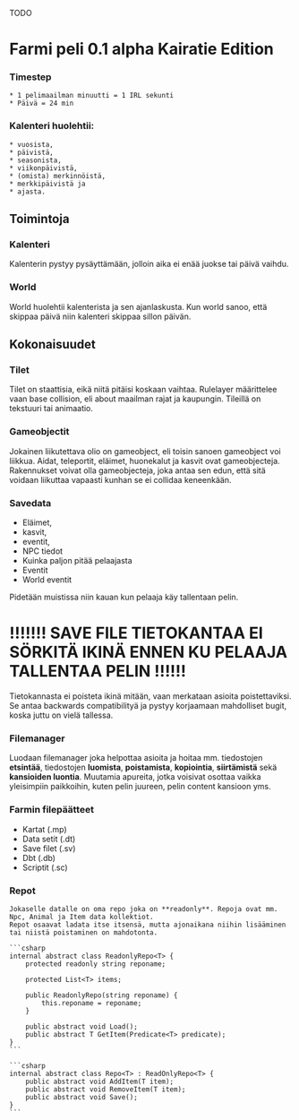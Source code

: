 TODO
# Farmi peli 0.1 alpha Kairatie Edition

### Timestep

	* 1 pelimaailman minuutti = 1 IRL sekunti
	* Päivä = 24 min

### Kalenteri huolehtii: 
	* vuosista, 
	* päivistä, 
	* seasonista, 
	* viikonpäivistä, 
	* (omista) merkinnöistä, 
	* merkkipäivistä ja 
	* ajasta.


## Toimintoja 

### Kalenteri
Kalenterin pystyy pysäyttämään, jolloin aika ei enää juokse tai päivä vaihdu.

### World
World huolehtii kalenterista ja sen ajanlaskusta. Kun world sanoo, että skippaa päivä niin 
kalenteri skippaa sillon päivän.
 

## Kokonaisuudet

### Tilet
Tilet on staattisia, eikä niitä pitäisi koskaan vaihtaa. Rulelayer määrittelee vaan base collision, eli about maailman rajat ja kaupungin. Tileillä on tekstuuri tai animaatio. 


### Gameobjectit
Jokainen liikutettava olio on gameobject, eli toisin sanoen gameobject voi liikkua. Aidat, teleportit, eläimet, huonekalut ja kasvit ovat gameobjecteja. Rakennukset voivat olla gameobjecteja, joka antaa sen edun, että sitä voidaan liikuttaa vapaasti kunhan se ei collidaa keneenkään. 

### Savedata

 * Eläimet, 
 * kasvit, 
 * eventit, 
 * NPC tiedot 
  * Kuinka paljon pitää pelaajasta
  * Eventit
  * World eventit

Pidetään muistissa niin kauan kun pelaaja käy tallentaan pelin. 
# !!!!!!! SAVE FILE TIETOKANTAA EI SÖRKITÄ IKINÄ ENNEN KU PELAAJA TALLENTAA PELIN !!!!!!

Tietokannasta ei poisteta ikinä mitään, vaan merkataan asioita poistettaviksi. Se antaa backwards compatibilityä ja pystyy korjaamaan mahdolliset bugit, koska juttu on vielä tallessa. 

### Filemanager
Luodaan filemanager joka helpottaa asioita ja hoitaa mm. tiedostojen **etsintää**, tiedostojen **luomista**, **poistamista**, **kopiointia**,
**siirtämistä** sekä **kansioiden luontia**. Muutamia apureita, jotka voisivat osottaa vaikka yleisimpiin paikkoihin, kuten 
pelin juureen, pelin content kansioon yms. 



### Farmin filepäätteet
* Kartat (.mp)
* Data setit (.dt)
* Save filet (.sv)
* Dbt (.db)
* Scriptit (.sc)


### Repot
	Jokaselle datalle on oma repo joka on **readonly**. Repoja ovat mm. Npc, Animal ja Item data kollektiot.
	Repot osaavat ladata itse itsensä, mutta ajonaikana niihin lisääminen tai niistä poistaminen on mahdotonta.

	```csharp
	internal abstract class ReadonlyRepo<T> {
		protected readonly string reponame;

		protected List<T> items;

		public ReadonlyRepo(string reponame) {
			this.reponame = reponame;
		}

		public abstract void Load();
		public abstract T GetItem(Predicate<T> predicate);
	} 
	```

	```csharp
	internal abstract class Repo<T> : ReadOnlyRepo<T> {
		public abstract void AddItem(T item);
		public abstract void RemoveItem(T item);
		public abstract void Save();
	}
	```


